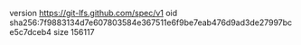 version https://git-lfs.github.com/spec/v1
oid sha256:7f9883134d7e607803584e367511e6f9be7eab476d9ad3de27997bce5c7dceb4
size 156117
